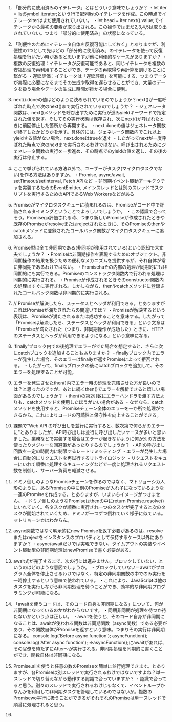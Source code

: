 1. 「部分的に使用済みのイテレータ」とはどういう意味でしょうか？
   ・let iter = listSymbol.iterator;という行で配列listのイテレータを作成。この時点でイテレータiterはまだ使用されていない。
   ・let head = iter.next().value;でイテレータから最初の要素が取り出される。この操作ではまだ2,3,4,5は取り出されていない。つまり「部分的に使用済み」の状態になっている。

2. 「利便性のためにイテレータ自体を反復可能にしておく」とありますが、利便性の1つとして先ほどの「部分的に使用済み」のイテレータを使って反復処理を行いたい時があると思いますが他に利便的なケースがありますか？
   ・複数の反復処理：イテレータが反復可能であると、同じイテレータを複数の安福処理で再利用することができ、データの再取得や再計算を割けることに繋がる
   ・遅延評価：イテレータは「遅延評価」を可能にする、つまりデータが実際に必要になるまでその生成や取得を遅らせることができ、大量のデータを扱う場合やデータの生成に時間が掛かる場合に便利。

3. next().doneの値はどのように決められているのでしょうか？next()が一度呼ばれた時点で次のnext()まで実行されているのでしょうか？
   ・ジェネレータ関数は、next()メソッドを呼び出すために実行が進みyieldキーワードで指定された値を返す。そしてその実行状態は保存され、次にnext()が呼ばれたときに前回停止した箇所から再開する。
   ・next.doneの値はジェネレータ関数が終了したかどうかを示す。具体的には、ジェネレータ関数内でこれ以上yieldする値がない場合、next.doneはtrueを返す
   ・したがってnextが一度呼ばれた時点で次のnextまで実行されるわけではない。呼び出されるためにジェネレータ関数の実行を一歩進め、その時点でのyieldの値を返し、その後の実行は停止する。

4. ここで挙げられている方法以外で、ユーザーがタスク(マイクロタスクでない)を作る方法はありますか。
   ・Promise, async/await, setTimeout/setInterval, Fetch APIなど
   ・非同期イベント駆動アーキテクチャを実装するためのEventEmitter, メインスレッドとは別のスレッドでスクリプトを実行するためのAPIであるWeb Workersなどがある

5. Promiseがマイクロタスクキューに積まれるのは、Promiseがコード中で評価されるタイミングということでよろしいでしょうか。
   ・この認識で合ってそう。Promisega評価される時、つまり新しいPromiseが作成されたときや既存のPromiseがresolveまたはrejectされたときに、そのPromiseのthenやcatchメソッドに登録されたコールバック関数がマイクロタスクキューに追加される。

6. Promise型は全て非同期である(非同期が使用されている)という認知で大丈夫でしょうか？
   ・Promiseは非同期操作を表現するためのオブジェクト。非同期操作の結果を扱うための便利なメカニズムを提供するが、それ自体が常に非同期であるわけではない。
   ・Promisehaその内部の処理が同期的にも非同期的にも実行できる。Promiseのコンストラクタ関数内で行われる処理は同期的に実行される。
   ・Promiseが作成されるときそのconstructor関数内の処理はすぐに実行される。しかしながら、thenやcatchメソッドに登録されたコールバック関数は非同期的に実行される。

7. // Promiseが解決したら、ステータスとヘッダが利用できる。とありますがこれはPromiseが満たされたらの間違いでは？
   ・Promiseが解決するという表現は、Promiseが満たされるまたは成功することを意味する。したがって「Promiseは解決したら、ステータスとヘッダが利用できる」という文章は
   「Promiseが満たされた（つまり、非同期操作が成功した）ときに、HTTPのステータスとヘッダが利用できるようになる」という意味になる。

8. 'finally'ブロック内での後処理でエラーがでた場合を想定すると、さらに次にcatchブロックを追加することもありますか？
   ・finallyブロック内でエラーが発生した場合、そのエラーはfinallyが返すPromiseによって拒否される。
   ・したがって、finallyブロックの後にcatchブロックを追加して、そのエラーを処理することが可能。

9. エラーを発生させたthen()内でエラー時の処理を完結させた方が良いのでは？と思ったのですが、あとに続くthen()でエラーを解析できると嬉しい場面があるのでしょうか？
   ・then()の第2引数にエラーハンドラを渡す方法よりも、catchメソッドを使用したほうがいい場合がある
   ・なぜなら、catchメソッドを使用すると、Promiseチェーン全体のエラーを一か所で処理ができるから。これによりコードの可読性と保守性を向上することができる。

10. 課題で"Web API の呼び出しを並行に実行すると、数次第で何らかのエラーに"とありましたが、API呼び出しは並行に呼び出したいケースが多いと思いました。業務などで実装する場合はエラーが起きないように何か別の方法を使ったりメジャーな回避策があったりするのでしょうか？
    ・APIの呼び出し回数を一定の時間内に制限するレートリミッティング
    ・エラーが発生した場合に自動的にリクエストを再試行するリトライロジック
    ・リクエストをキューにいれて順番に処理するキューイングなどで一度に処理されるリクエスト数を制御し、サーバー負荷を軽減させる。

11. ドミノ倒しのようなPromiseチェーンを作るのではなく、マトリョーシカ人形のように、あるPromiseの中に別のPromiseが入れ子になっているような一連のPromiseを作成する。とありますが、いまいちイメージがつきません。
    ・ドミノ倒しのようなPromiseはthenの中にreturn Promise.resolve()にいれていく。各タスクが順番に実行され一つのタスクが完了すると次のタスクが開始されていくため、ドミノが一つずつ倒れていく様子に似ている。マトリョーシカはわからん。

12. async関数ではなく明示的にnew Promiseを返す必要があるのは、resolveまたはrejectをインスタンスのプロパティとして保持するケース以外にありますか？
    ・async/awaitだけでは実現できない、タイムアウトの実装やイベント駆動型の非同期処理はnewPromiseで書く必要がある。

13. await式が完了するまで、次の行には進みません。ブロックしていない、というのはどのような意図でしょうか。
    ・ブロックしていない＝awaitがプログラム全体を停止させるわけではなく、特定の非同期関数の中でのみ実行を一時停止するという意味で使われている。
    ・これにより、JavaScriptは他のタスクを実行しながら非同期処理を待つことができ、効率的な非同期プログラミングが可能になる。

14. 「awaitを使うコードは、そのコード自身も非同期になる」について、何が非同期になっているのかがわからないです。
    ・同期非同期が処理を待つか待たないかという点は正しい。
    ・awaitを使うと、そのコード自身が非同期になることは、awaitが使われる関数は非同期関数（async関数）である必要があり、その関数自体がPromiseを返すという意味。つまりその実行は非同期になる。
    console.log('Before async function');
    asyncFunction();
    console.log('After async function');
    ⇒asyncFunction();にawaitがあれば、その官僚を待たずにAfter～が実行される。非同期処理を同期的に書くことができ、関数自体は非同期になる。

15. Promise.allを使うと任意の数のPromiseを簡単に並行処理できます。とありますが、各Promiseは別スレッドで実行されるわけではないですよね？単一スレッドで切り替えながら動作する認識で合っていますか？
    ・認識で合ってると思う。別々のスレッドで実行されるわけじゃなくて、イベントループかなんかを利用して非同期タスクを管理しているのではないか。複数のPromisewo平行に扱うことができるがそれぞれのPromiseは単一スレッドで順番に処理されると思う。

16.
